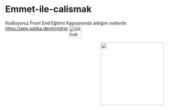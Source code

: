 # Emmet-ile-calismak
Kodluyoruz Front End Eğitimi Kapsamında aldığım notlardır.
https://app.patika.dev/myldrm
<a href="https:///www.linkedin.com/in/muhammet--yildirim" target="_blank" rel="noopener noreferrer"> <img src="https://cdns.iconmonstr.com/wp-content/releases/preview/2012/240/iconmonstr-linkedin-5.png" alt="Git hub Link" height="40" style="vertical-align:top; margin:6px color:white" width= "40"> </a>
<br>

<img src ="https://media.giphy.com/media/JlVkLKuxRSvLy/giphy.gif" align="right" width="200" heigh="200">
